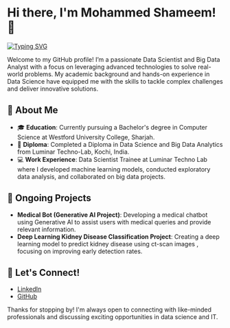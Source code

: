 # Hi there, I'm Mohammed Shameem! 👋
[![Typing SVG](https://readme-typing-svg.herokuapp.com?color=36BCF7&lines=Welcome+to+my+GitHub+Profile!;I+love+AI+and+Machine+Learning)](https://git.io/typing-svg)

Welcome to my GitHub profile! I’m a passionate Data Scientist and Big Data Analyst with a focus on leveraging advanced technologies to solve real-world problems. My academic background and hands-on experience in Data Science have equipped me with the skills to tackle complex challenges and deliver innovative solutions.
## 🚀 About Me
- 🎓 **Education**: Currently pursuing a Bachelor's degree in Computer Science at Westford University College, Sharjah.
- 📜 **Diploma**: Completed a Diploma in Data Science and Big Data Analytics from Luminar Techno-Lab, Kochi, India.
- 💻 **Work Experience**: Data Scientist Trainee at Luminar Techno Lab where I developed machine learning models, conducted exploratory data analysis, and collaborated on big data projects.
## 🧠 Ongoing Projects
- **Medical Bot (Generative AI Project)**: Developing a medical chatbot using Generative AI to assist users with medical queries and provide relevant information.
- **Deep Learning Kidney Disease Classification Project**: Creating a deep learning model to predict kidney disease using ct-scan images , focusing on improving early detection rates.
## 💬 Let's Connect!
- [LinkedIn](https://www.linkedin.com/in/mohammed-shameem-512522221/)
- [GitHub](https://github.com/shameem11)

Thanks for stopping by! I'm always open to connecting with like-minded professionals and discussing exciting opportunities in data science and IT.
